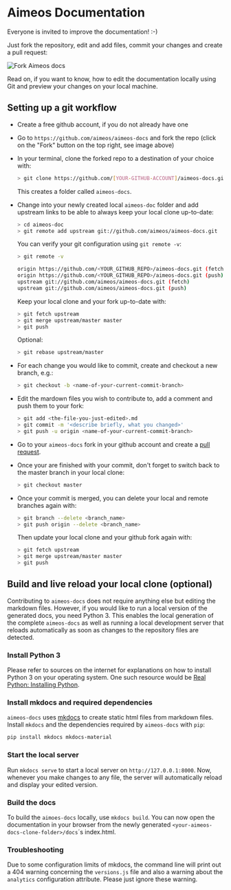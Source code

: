 # Aimeos Documentation

Everyone is invited to improve the documentation! :-)

Just fork the repository, edit and add files, commit your changes and create a pull request:

![Fork Aimeos docs](https://aimeos.org/fileadmin/user_upload/aimeos-docs-repo.png)

Read on, if you want to know, how to edit the documentation locally using Git and preview your changes on your local machine.

## Setting up a git workflow

- Create a free github account, if you do not already have one
- Go to `https://github.com/aimeos/aimeos-docs` and fork the repo (click on the "Fork" button on the top right, see image above)
- In your terminal, clone the forked repo to a destination of your choice with:

  ```bash
  > git clone https://github.com/[YOUR-GITHUB-ACCOUNT]/aimeos-docs.git
  ```

  This creates a folder called `aimeos-docs`.

- Change into your newly created local `aimeos-doc` folder and add upstream links to be able to always keep your local clone up-to-date:

  ```bash
  > cd aimeos-doc
  > git remote add upstream git://github.com/aimeos/aimeos-docs.git
  ```

  You can verify your git configuration using `git remote -v`:

  ```bash
  > git remote -v

  origin https://github.com/<YOUR_GITHUB_REPO>/aimeos-docs.git (fetch)
  origin https://github.com/<YOUR_GITHUB_REPO>/aimeos-docs.git (push)
  upstream git://github.com/aimeos/aimeos-docs.git (fetch)
  upstream git://github.com/aimeos/aimeos-docs.git (push)
  ```

  Keep your local clone and your fork up-to-date with:

  ```bash
  > git fetch upstream
  > git merge upstream/master master
  > git push
  ```

  Optional:

  ```bash
  > git rebase upstream/master
  ```

- For each change you would like to commit, create and checkout a new branch, e.g.:

  ```bash
  > git checkout -b <name-of-your-current-commit-branch>
  ```

- Edit the mardown files you wish to contribute to, add a comment and push them to your fork:

  ```bash
  > git add <the-file-you-just-edited>.md
  > git commit -m '<describe briefly, what you changed>'
  > git push -u origin <name-of-your-current-commit-branch>
  ```

- Go to your `aimeos-docs` fork in your github account and create a [pull request](https://docs.github.com/en/github/collaborating-with-issues-and-pull-requests/creating-a-pull-request ).

- Once your are finished with your commit, don't forget to switch back to the master branch in your local clone:

  ``` BASH
  > git checkout master
  ```

- Once your commit is merged, you can delete your local and remote branches again with:

  ```bash
  > git branch --delete <branch_name>
  > git push origin --delete <branch_name>
  ```

  Then update your local clone and your github fork again with:

  ```bash
  > git fetch upstream
  > git merge upstream/master master
  > git push
  ```

## Build and live reload your local clone (optional)

Contributing to `aimeos-docs` does not require anything else but editing the markdown
files. However, if you would like to run a local version of the generated docs, you
need Python 3. This enables the local generation of the complete `aimeos-docs` as well
as running a local development server that reloads automatically as soon as changes
to the repository files are detected.

### Install Python 3

Please refer to sources on the internet for explanations on how to install Python 3 on
your operating system. One such resource would be [Real Python: Installing Python](https://realpython.com/installing-python/).

### Install mkdocs and required dependencies

`aimeos-docs` uses [mkdocs](https://www.mkdocs.org/) to create static html files from
markdown files. Install `mkdocs` and the dependencies required by `aimeos-docs` with `pip`:

```bash
pip install mkdocs mkdocs-material
```

### Start the local server

Run `mkdocs serve` to start a local server on `http://127.0.0.1:8000`. Now, whenever you make
changes to any file, the server will automatically reload and display your edited version.

### Build the docs

To build the `aimoes-docs` locally, use `mkdocs build`. You can now open the documentation
in your browser from the newly generated `<your-aimeos-docs-clone-folder>/docs`´s index.html.

### Troubleshooting

Due to some configuration limits of mkdocs, the command line will print out a 404
warning concerning the `versions.js` file and also a warning about the `analytics` configuration
attribute. Please just ignore these warning.
